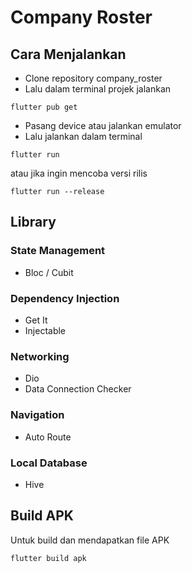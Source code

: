 # Company Roster

## Cara Menjalankan
- Clone repository company_roster
- Lalu dalam terminal projek jalankan
~~~
flutter pub get
~~~
- Pasang device atau jalankan emulator
- Lalu jalankan dalam terminal
~~~
flutter run
~~~
atau jika ingin mencoba versi rilis
~~~
flutter run --release
~~~

## Library
### State Management
- Bloc / Cubit
### Dependency Injection
- Get It
- Injectable
### Networking
- Dio
- Data Connection Checker
### Navigation
- Auto Route
### Local Database
- Hive

## Build APK
Untuk build dan mendapatkan file APK
~~~
flutter build apk
~~~
